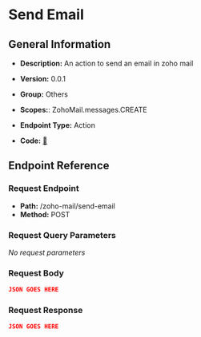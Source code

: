 # Send Email

## General Information

- **Description:** An action to send an email in zoho mail

- **Version:** 0.0.1
- **Group:** Others
- **Scopes:**: ZohoMail.messages.CREATE
- **Endpoint Type:** Action
- **Code:** [🔗](https://github.com/NangoHQ/integration-templates/tree/main/integrations/zoho-mail/actions/send-email.ts)

## Endpoint Reference

### Request Endpoint

- **Path:** /zoho-mail/send-email
- **Method:** POST

### Request Query Parameters

_No request parameters_

### Request Body

```json
JSON GOES HERE
```

### Request Response

```json
JSON GOES HERE
```

